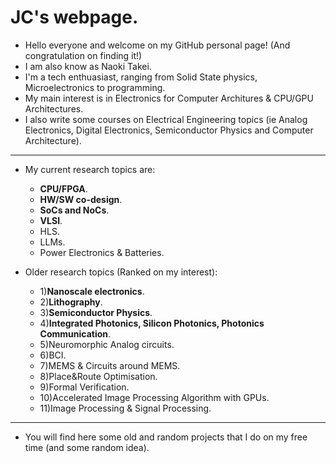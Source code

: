 # JC's webpage.

- Hello everyone and welcome on my GitHub personal page! (And congratulation on finding it!)
- I am also know as Naoki Takei.
- I'm a tech enthuasiast, ranging from Solid State physics, Microelectronics to programming.
- My main interest is in Electronics for Computer Architures & CPU/GPU Architectures.
- I also write some courses on Electrical Engineering topics (ie Analog Electronics, Digital Electronics, Semiconductor Physics and Computer Architecture).
---
- My current research topics are:
   * **CPU/FPGA**.
   * **HW/SW co-design**.
   * **SoCs and NoCs**.
   * **VLSI**.
   * HLS.
   * LLMs.
   * Power Electronics & Batteries.

- Older research topics (Ranked on my interest):
   * 1)**Nanoscale electronics**.
   * 2)**Lithography**.
   * 3)**Semiconductor Physics**.
   * 4)**Integrated Photonics, Silicon Photonics, Photonics Communication**.
   * 5)Neuromorphic Analog circuits.
   * 6)BCI.
   * 7)MEMS & Circuits around MEMS.
   * 8)Place&Route Optimisation.
   * 9)Formal Verification.
   * 10)Accelerated Image Processing Algorithm with GPUs.
   * 11)Image Processing & Signal Processing.
---
- You will find here some old and random projects that I do on my free time (and some random idea).
